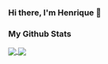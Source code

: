### Hi there, I'm Henrique 👋

<!--

Here are some ideas to get you started:

- 🔭 I’m currently working on ...
- 🌱 I’m currently learning ...
- 👯 I’m looking to collaborate on ...
- 🤔 I’m looking for help with ...
- 💬 Ask me about ...
- 📫 How to reach me: ...
- 😄 Pronouns: ...
- ⚡ Fun fact: ...
-->

### My Github Stats
<a href="https://github.com/henrigm4626/github-readme-stats">
  <img align="center" src="https://github-readme-stats.vercel.app/api?username=henrigm4626&?count_private=true&show_icons=true&theme=github_dark">
</a>
<!--[![Henrique Marques' GitHub stats](https://github-readme-stats.vercel.app/api?username=henrigm4626&?count_private=true&show_icons=true&theme=github_dark)](https://github.com/henrigm4626/github-readme-stats)
-->
<a href="https://github.com/henrigm4626/github-readme-stats">
  <img align="center" src="https://github-readme-stats.vercel.app/api/top-langs/?username=henrigm4626&layout=compact&?count_private=true&theme=github_dark">
</a>

  
<!--[![Top Langs](https://github-readme-stats.vercel.app/api/top-langs/?username=henrigm4626&layout=compact&?count_private=true&theme=github_dark)](https://github.com/henrigm4626/github-readme-stats)
-->
